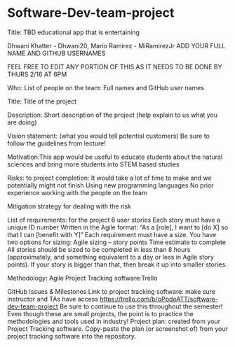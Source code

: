 # Software-Dev-team-project
Title: TBD
educational app that is entertaining

Dhwani Khatter - Dhwani20, Mario Ramirez - MiRamirezJr
ADD YOUR FULL NAME AND GITHUB USERNAMES


FEEL FREE TO EDIT ANY PORTION OF THIS AS IT NEEDS TO BE DONE BY THURS 2/16 AT 6PM

Who: List of people on the team: Full names and GitHub user names

Title: Title of the project

Description: Short description of the project (help explain to us what you are doing)

Vision statement: (what you would tell potential customers) Be sure to follow the guidelines from lecture!

Motivation:This app would be useful to educate students about the natural sciences and bring more students into STEM based studies 

Risks: to project completion:
It would take a lot of time to make and we potentially might not finish
Using new programming languages
No prior experience working with the people on the team

Mitigation strategy for dealing with the risk


List of requirements: for the project
6 user stories
Each story must have a unique ID number
Written in the Agile format: “As a [role], I want to [do X] so that I can [benefit with Y]”
Each requirement must have a size. You have two options for sizing:
Agile sizing – story points
Time estimate to complete
All stories should be sized to be completed in less than 8 hours (approximately, and something equivalent to a day or less in Agile story points). If your story is bigger than that, then break it up into smaller stories.

Methodology: Agile 
Project Tracking software:Trello 

GitHub Issues & Milestones
Link to project tracking software: make sure instructor and TAs have access https://trello.com/b/oPpdoATT/software-dev-team-project
Be sure to continue to use this throughout the semester! Even though these are small projects, the point is to practice the methodologies and tools used in industry!
Project plan: created from your Project Tracking software. Copy-paste the plan (or screenshot of) from your project tracking software into the repository.


